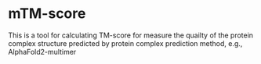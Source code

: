 # mTM-score
This is a tool for calculating TM-score for measure the quailty of the protein complex structure predicted by protein complex prediction method, e.g., AlphaFold2-multimer

